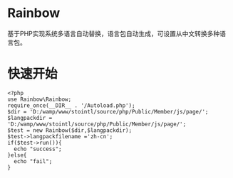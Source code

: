 # Rainbow
基于PHP实现系统多语言自动替换，语言包自动生成，可设置从中文转换多种语言包。
# 快速开始
    <?php
    use Rainbow\Rainbow;
    require_once(__DIR__ . '/Autoload.php');
    $dir = 'D:/wamp/www/stointl/source/php/Public/Member/js/page/';
    $langpackdir = 'D:/wamp/www/stointl/source/php/Public/Member/js/page/';
    $test = new Rainbow($dir,$langpackdir);
    $test->langpackfilename ='zh-cn';
    if($test->run()){
      echo "success";
    }else{
      echo "fail"; 
    }
